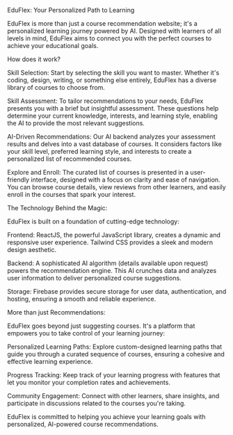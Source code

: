 EduFlex: Your Personalized Path to Learning

EduFlex is more than just a course recommendation website; it's a personalized learning journey powered by AI. Designed with learners of all levels in mind, EduFlex aims to connect you with the perfect courses to achieve your educational goals.

How does it work?

Skill Selection: Start by selecting the skill you want to master. Whether it's coding, design, writing, or something else entirely, EduFlex has a diverse library of courses to choose from.

Skill Assessment: To tailor recommendations to your needs, EduFlex presents you with a brief but insightful assessment. These questions help determine your current knowledge, interests, and learning style, enabling the AI to provide the most relevant suggestions.

AI-Driven Recommendations: Our AI backend analyzes your assessment results and delves into a vast database of courses. It considers factors like your skill level, preferred learning style, and interests to create a personalized list of recommended courses.

Explore and Enroll: The curated list of courses is presented in a user-friendly interface, designed with a focus on clarity and ease of navigation. You can browse course details, view reviews from other learners, and easily enroll in the courses that spark your interest.

The Technology Behind the Magic:

EduFlex is built on a foundation of cutting-edge technology:

Frontend: ReactJS, the powerful JavaScript library, creates a dynamic and responsive user experience. Tailwind CSS provides a sleek and modern design aesthetic.

Backend: A sophisticated AI algorithm (details available upon request) powers the recommendation engine. This AI crunches data and analyzes user information to deliver personalized course suggestions.

Storage: Firebase provides secure storage for user data, authentication, and hosting, ensuring a smooth and reliable experience.

More than just Recommendations:

EduFlex goes beyond just suggesting courses. It's a platform that empowers you to take control of your learning journey:

Personalized Learning Paths: Explore custom-designed learning paths that guide you through a curated sequence of courses, ensuring a cohesive and effective learning experience.

Progress Tracking: Keep track of your learning progress with features that let you monitor your completion rates and achievements.

Community Engagement: Connect with other learners, share insights, and participate in discussions related to the courses you're taking.

EduFlex is committed to helping you achieve your learning goals with personalized, AI-powered course recommendations.
